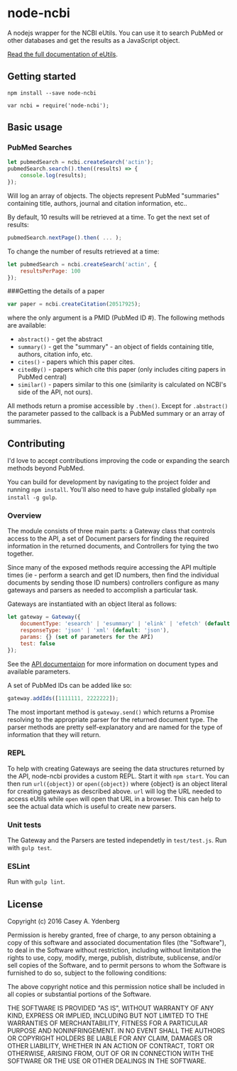 # node-ncbi

A nodejs wrapper for the NCBI eUtils. You can use it to search PubMed or other databases and get the results as a JavaScript object.

[Read the full documentation of eUtils](http://www.ncbi.nlm.nih.gov/books/NBK25500/).

## Getting started

`npm install --save node-ncbi`

`var ncbi = require('node-ncbi');`

## Basic usage

### PubMed Searches

```js
let pubmedSearch = ncbi.createSearch('actin');
pubmedSearch.search().then((results) => {
    console.log(results);
});
```

Will log an array of objects. The objects represent PubMed "summaries" containing title, authors, journal and citation information, etc..

By default, 10 results will be retrieved at a time. To get the next set of results:

```js
pubmedSearch.nextPage().then( ... );
```

To change the number of results retrieved at a time:

```js
let pubmedSearch = ncbi.createSearch('actin', {
    resultsPerPage: 100
});
```

###Getting the details of a paper

```js
var paper = ncbi.createCitation(20517925);
```

where the only argument is a PMID (PubMed ID #).
The following methods are available:

- `abstract()` - get the abstract
- `summary()` - get the "summary" - an object of fields containing title, authors, citation info, etc.
- `cites()`  - papers which this paper cites.
- `citedBy()` - papers which cite this paper (only includes citing papers in PubMed central)
- `similar()` - papers similar to this one (similarity is calculated on NCBI's side of the API, not ours).

All methods return a promise accessible by `.then()`. Except for `.abstract()` the parameter passed to the callback is a PubMed summary or an array of summaries.

## Contributing

I'd love to accept contributions improving the code or expanding the search methods beyond PubMed.

You can build for development by navigating to the project folder and running `npm install`. You'll also need to have gulp installed globally `npm install -g gulp`.

### Overview

The module consists of three main parts: a Gateway class that controls access to the API, a set of Document parsers for finding the required information in the returned documents, and Controllers for tying the two together.

Since many of the exposed methods require accessing the API multiple times (ie - perform a search and get ID numbers, then find the individual documents by sending those ID numbers) controllers configure as many gateways and parsers as needed to accomplish a particular task.

Gateways are instantiated with an object literal as follows:

```js
let gateway = Gateway({
    documentType: 'esearch' | 'esummary' | 'elink' | 'efetch' (default: 'esearch'),
    responseType: 'json' | 'xml' (default: 'json'),
    params: {} (set of parameters for the API)
    test: false
});
```

See the [API documentaion](http://www.ncbi.nlm.nih.gov/books/NBK25500/) for more information on document types and available parameters.

A set of PubMed IDs can be added like so:

```js
gateway.addIds([1111111, 2222222]);
```

The most important method is `gateway.send()` which returns a Promise resolving to the appropriate parser for the returned document type. The parser methods are pretty self-explanatory and are named for the type of information that they will return.

### REPL

To help with creating Gateways are seeing the data structures returned by the API, node-ncbi provides a custom REPL. Start it with `npm start`. You can then run `url({object})` or `open({object})` where {object} is an object literal for creating gateways as described above. `url` will log the URL needed to access eUtils while `open` will open that URL in a browser. This can help to see the actual data which is useful to create new parsers.

### Unit tests

The Gateway and the Parsers are tested independetly in `test/test.js`. Run with `gulp test`.

### ESLint

Run with `gulp lint`.


## License

Copyright (c) 2016 Casey A. Ydenberg

Permission is hereby granted, free of charge, to any person obtaining a copy
of this software and associated documentation files (the "Software"), to deal
in the Software without restriction, including without limitation the rights
to use, copy, modify, merge, publish, distribute, sublicense, and/or sell
copies of the Software, and to permit persons to whom the Software is
furnished to do so, subject to the following conditions:

The above copyright notice and this permission notice shall be included in
all copies or substantial portions of the Software.

THE SOFTWARE IS PROVIDED "AS IS", WITHOUT WARRANTY OF ANY KIND, EXPRESS OR
IMPLIED, INCLUDING BUT NOT LIMITED TO THE WARRANTIES OF MERCHANTABILITY,
FITNESS FOR A PARTICULAR PURPOSE AND NONINFRINGEMENT.  IN NO EVENT SHALL THE
AUTHORS OR COPYRIGHT HOLDERS BE LIABLE FOR ANY CLAIM, DAMAGES OR OTHER
LIABILITY, WHETHER IN AN ACTION OF CONTRACT, TORT OR OTHERWISE, ARISING FROM,
OUT OF OR IN CONNECTION WITH THE SOFTWARE OR THE USE OR OTHER DEALINGS IN
THE SOFTWARE.
